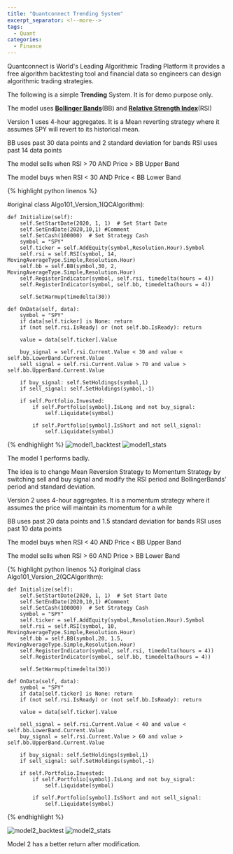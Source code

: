 ```yaml
---
title: "Quantconnect Trending System"
excerpt_separator: <!--more-->
tags:
  - Quant
categories:
  - Finance
---
```


Quantconnect is World's Leading Algorithmic Trading Platform
It provides a free algorithm backtesting tool and financial data so engineers can design algorithmic trading strategies.

The following is a simple <strong>Trending</strong> System.
It is for demo purpose only.

The model uses <strong>[Bollinger Bands](https://school.stockcharts.com/doku.php?id=technical_indicators:bollinger_bands)</strong>(BB) and <strong>[Relative Strength Index](https://school.stockcharts.com/doku.php?id=technical_indicators:relative_strength_index_rsi)</strong>(RSI)

Version 1 uses 4-hour aggregates.
It is a Mean reverting strategy where it assumes SPY will revert to its historical mean.

BB uses past 30 data points and 2 standard deviation for bands
RSI uses past 14 data points

The model sells when RSI > 70 AND Price > BB Upper Band

The model buys when RSI < 30 AND Price < BB Lower Band

{% highlight python linenos %}

#original 
class Algo101_Version_1(QCAlgorithm):

    def Initialize(self):
        self.SetStartDate(2020, 1, 1)  # Set Start Date
        self.SetEndDate(2020,10,1) #Comment
        self.SetCash(100000)  # Set Strategy Cash
        symbol = "SPY"
        self.ticker = self.AddEquity(symbol,Resolution.Hour).Symbol
        self.rsi = self.RSI(symbol, 14, MovingAverageType.Simple,Resolution.Hour)
        self.bb = self.BB(symbol,30, 2, MovingAverageType.Simple,Resolution.Hour)
        self.RegisterIndicator(symbol, self.rsi, timedelta(hours = 4))
        self.RegisterIndicator(symbol, self.bb, timedelta(hours = 4)) 
        
        self.SetWarmup(timedelta(30))

    def OnData(self, data):
        symbol = "SPY"
        if data[self.ticker] is None: return
        if (not self.rsi.IsReady) or (not self.bb.IsReady): return

        value = data[self.ticker].Value
        
        buy_signal = self.rsi.Current.Value < 30 and value < self.bb.LowerBand.Current.Value
        sell_signal = self.rsi.Current.Value > 70 and value > self.bb.UpperBand.Current.Value
        
        if buy_signal: self.SetHoldings(symbol,1)
        if sell_signal: self.SetHoldings(symbol,-1)
        
        if self.Portfolio.Invested:
            if self.Portfolio[symbol].IsLong and not buy_signal:
                self.Liquidate(symbol)
                
            if self.Portfolio[symbol].IsShort and not sell_signal:
                self.Liquidate(symbol)

{% endhighlight %}
![model1_backtest]({{site.url}}{{site.baseurl}}/assets/images/model1_backtest.png)
![model1_stats]({{site.url}}{{site.baseurl}}/assets/images/model1_stats.png)

The model 1 performs badly.

The idea is to change Mean Reversion Strategy to Momentum Strategy by switching sell and buy signal and modify the RSI period and BollingerBands' period and standard deviation.

Version 2 uses 4-hour aggregates.
It is a momentum strategy where it assumes the price will maintain its momentum for a while

BB uses past 20 data points and 1.5 standard deviation for bands
RSI uses past 10 data points

The model buys when RSI < 40 AND Price < BB Upper Band

The model sells when RSI > 60 AND Price > BB Lower Band


{% highlight python linenos %}
#original 
class Algo101_Version_2(QCAlgorithm):

    def Initialize(self):
        self.SetStartDate(2020, 1, 1)  # Set Start Date
        self.SetEndDate(2020,10,1) #Comment
        self.SetCash(100000)  # Set Strategy Cash
        symbol = "SPY"
        self.ticker = self.AddEquity(symbol,Resolution.Hour).Symbol
        self.rsi = self.RSI(symbol, 10, MovingAverageType.Simple,Resolution.Hour)
        self.bb = self.BB(symbol,20, 1.5, MovingAverageType.Simple,Resolution.Hour)
        self.RegisterIndicator(symbol, self.rsi, timedelta(hours = 4))
        self.RegisterIndicator(symbol, self.bb, timedelta(hours = 4)) 
        
        self.SetWarmup(timedelta(30))

    def OnData(self, data):
        symbol = "SPY"
        if data[self.ticker] is None: return
        if (not self.rsi.IsReady) or (not self.bb.IsReady): return

        value = data[self.ticker].Value
        
        sell_signal = self.rsi.Current.Value < 40 and value < self.bb.LowerBand.Current.Value
        buy_signal = self.rsi.Current.Value > 60 and value > self.bb.UpperBand.Current.Value
        
        if buy_signal: self.SetHoldings(symbol,1)
        if sell_signal: self.SetHoldings(symbol,-1)
        
        if self.Portfolio.Invested:
            if self.Portfolio[symbol].IsLong and not buy_signal:
                self.Liquidate(symbol)
                
            if self.Portfolio[symbol].IsShort and not sell_signal:
                self.Liquidate(symbol)

{% endhighlight %}

![model2_backtest]({{site.url}}{{site.baseurl}}/assets/images/model2_backtest.png)
![model2_stats]({{site.url}}{{site.baseurl}}/assets/images/model2_stats.png)


Model 2 has a better return after modification.
